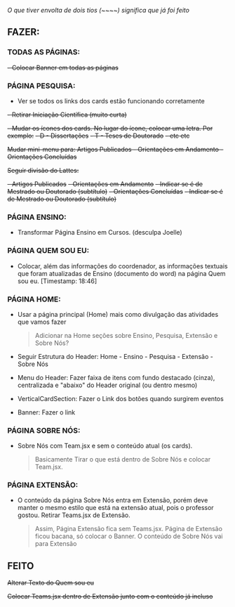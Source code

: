 _O que tiver envolta de dois tios (~~~~) significa que já foi feito_

## FAZER:

### TODAS AS PÁGINAS:

~~- Colocar Banner em todas as páginas~~

### PÁGINA PESQUISA:

- Ver se todos os links dos cards estão funcionando corretamente

~~- Retirar Iniciação Científica (muito curta)~~

~~- Mudar os ícones dos cards. No lugar do ícone, colocar uma letra. Por exemplo:~~
  ~~- D - Dissertações~~
  ~~- T - Teses de Doutorado~~
  ~~- etc etc~~

~~Mudar mini-menu para: Artigos Publicados - Orientações em Andamento - Orientações Concluídas~~

~~Seguir divisão do Lattes:~~

~~- Artigos Publicados~~
~~- Orientações em Andamento~~
  ~~- Indicar se é de Mestrado ou Doutorado (subtítulo)~~
~~- Orientações Concluídas~~
  ~~- Indicar se é de Mestrado ou Doutorado (subtítulo)~~

### PÁGINA ENSINO:

- Transformar Página Ensino em Cursos. (desculpa Joelle)

### PÁGINA QUEM SOU EU:

- Colocar, além das informações do coordenador, as informações textuais que foram atualizadas de Ensino (documento do word) na página Quem sou eu. [Timestamp: 18:46]

### PÁGINA HOME:

- Usar a página principal (Home) mais como divulgação das atividades que vamos fazer

  > Adicionar na Home seções sobre Ensino, Pesquisa, Extensão e Sobre Nós?

- Seguir Estrutura do Header: Home - Ensino - Pesquisa - Extensão - Sobre Nós
- Menu do Header: Fazer faixa de itens com fundo destacado (cinza), centralizada e "abaixo" do Header original (ou dentro mesmo)
- VerticalCardSection: Fazer o Link dos botões quando surgirem eventos
- Banner: Fazer o link

### PÁGINA SOBRE NÓS:

- Sobre Nós com Team.jsx e sem o conteúdo atual (os cards).

  > Basicamente Tirar o que está dentro de Sobre Nós e colocar Team.jsx.

### PÁGINA EXTENSÃO:

- O conteúdo da página Sobre Nós entra em Extensão, porém deve manter o mesmo estilo que está na extensão atual, pois o professor gostou. Retirar Teams.jsx de Extensão.

  > Assim, Página Extensão fica sem Teams.jsx. Página de Extensão ficou bacana, só colocar o Banner. O conteúdo de Sobre Nós vai para Extensão

## FEITO

~~Alterar Texto do Quem sou eu~~

~~Colocar Teams.jsx dentro de Extensão junto com o conteúdo já incluso~~
